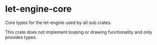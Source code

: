 # let-engine-core

Core types for the let-engine used by all sub crates.

This crate does not implement looping or drawing functionality and only provides types.
